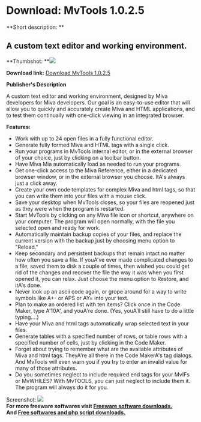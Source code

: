 # Download: MvTools 1.0.2.5

**Short description: **

## A custom text editor and working environment.

  
**Thumbshot: **![](http://www.freewarefiles.com/screenshot/mvtools_md.gif)   
  
**Download link:** [Download MvTools 1.0.2.5](http://freesoftwares.boysofts.com/MvTools_program_27764.html)  
  

**Publisher's Description**  
  

A custom text editor and working environment, designed by Miva developers for
Miva developers. Our goal is an easy-to-use editor that will allow you to
quickly and accurately create Miva and HTML applications, and to test them
continually with one-click viewing in an integrated browser.

**Features:**

  * Work with up to 24 open files in a fully functional editor. 
  * Generate fully formed Miva and HTML tags with a single click. 
  * Run your programs in MvTools internal editor, or in the external browser of your choice, just by clicking on a toolbar button. 
  * Have Miva Mia automatically load as needed to run your programs. 
  * Get one-click access to the Miva Reference, either in a dedicated browser window, or in the external browser you choose. ItA's always just a click away. 
  * Create your own code templates for complex Miva and html tags, so that you can write them into your files with a mouse click. 
  * Save your desktop when MvTools closes, so your files are reopened just as they were when the program is restarted. 
  * Start MvTools by clicking on any Miva file icon or shortcut, anywhere on your computer. The program will open normally, with the file you selected open and ready for work. 
  * Automatically maintain backup copies of your files, and replace the current version with the backup just by choosing menu option to "Reload." 
  * Keep secondary and persistent backups that remain intact no matter how often you save a file. If youA've ever made complicated changes to a file, saved them to disk a couple of times, then wished you could get rid of the changes and recover the file the way it was when you first opened it, you can relax. Just choose the menu option to Restore, and itA's done. 
  * Never look up an ascii code again, or grope around for a way to write symbols like A+- or APS or AY= into your text. 
  * Plan to make an ordered list with ten items? Click once in the Code Maker, type A'10A', and youA're done. (Yes, youA'll still have to do a little typing....) 
  * Have your Miva and html tags automatically wrap selected text in your files. 
  * Generate tables with a specified number of rows, or table rows with a specified number of cells, just by clicking in the Code Maker. 
  * Forget about trying to remember what are the available attributes of Miva and html tags. TheyA're all there in the Code MakerA's tag dialogs. And MvTools will even warn you if you try to enter an invalid value for many of those attributes. 
  * Do you sometimes neglect to include required end tags for your MvIFs or MvWHILES? With MvTOOLS, you can just neglect to include them it. The program will always do it for you. 

  
  
Screenshot: ![](http://www.freewarefiles.com/screenshot/mvtools.gif)  
**For more freeware softwares visit [Freeware software downloads.](http://freesoftwares.boysofts.com/)**   
**And [Free softwares and php script downloads.](http://www.boysofts.com/)**

